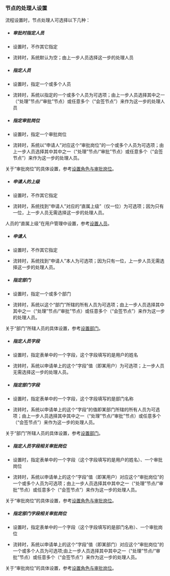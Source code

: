 ### 节点的处理人设置

流程设置时，节点处理人可选择以下几种：

- ##### 审批时指定人员
  
 - 设置时，不作其它指定
 - 流转时，系统默认为空；由上一步人员选择这一步的处理人员

- ##### 指定人员
  
 - 设置时，指定一个或多个人员
 - 流转时，系统以指定的一个或多个人员为可选项；由上一步人员选择其中之一（“处理”节点/“审批”节点）或任意多个（“会签节点”）来作为这一步的处理人员

- ##### 指定审批岗位
  
 - 设置时，指定一个审批岗位
 - 流转时，系统以“申请人”对应这个“审批岗位”的一个或多个人员为可选项；由上一步人员选择其中其中之一（“处理”节点/“审批”节点）或任意多个（“会签节点”）来作为这一步的处理人员。
  
  关于“审批岗位”的具体设置，参考[设置角色与审批岗位](admin_roles.md)。

- ##### 申请人的上级
  
 - 设置时，不作其它指定
 - 流转时，系统找到“申请人”对应的“直属上级”（仅一位）为可选项；因为只有一位，上一步人员无需选择这一步的处理人员。

  人员的“直属上级”在用户管理中设置，参考[设置人员](admin_space_users.md)。

- ##### 申请人
  
 - 设置时，不作其它指定
 - 流转时，系统找到“申请人”本人为可选项；因为只有一位，上一步人员无需选择这一步的处理人员。

- ##### 指定部门
  
 - 设置时，指定一个或多个部门
 - 流转时，系统以这个“部门”所辖的所有人员为可选项；由上一步人员选择其中其中之一（“处理”节点/“审批”节点）或任意多个（“会签节点”）来作为这一步的处理人员。

  关于“部门”所辖人员的具体设置，参考[设置部门](admin_organizations.md)。

- ##### 指定人员字段
  
 - 设置时，指定表单中的一个字段，这个字段填写的是用户的姓名
 - 流转时，系统以申请单上的这个“字段”值（即某用户）为可选项；上一步人员无需选择这一步的处理人员。

- ##### 指定部门字段
  
 - 设置时，指定表单中的一个字段，这个字段填写的是部门名称
 - 流转时，系统以申请单上的这个“字段”的值即某部门所辖的所有人员为可选项；由上一步人员选择其中其中之一（“处理”节点/“审批”节点）或任意多个（“会签节点”）来作为这一步的处理人员。

  关于“部门”所辖人员的具体设置，参考[设置部门](admin_organizations.md)。

- ##### 指定人员字段相关审批岗位
  
 - 设置时，指定表单中的一个字段（这个字段填写的是用户的姓名）、一个审批岗位
 - 流转时，系统以申请单上的这个“字段”值（即某用户）对应这个“审批岗位”的一个或多个人员为可选项；由上一步人员选择其中其中之一（“处理”节点/“审批”节点）或任意多个（“会签节点”）来作为这一步的处理人员。

  关于“审批岗位”的具体设置，参考[设置角色与审批岗位](admin_roles.md)。

- ##### 指定部门字段相关审批岗位
  
 - 设置时，指定表单中的一个字段（这个字段填写的是部门名称）、一个审批岗位
 - 流转时，系统以申请单上的这个“字段”值（即某部门）对应这个“审批岗位”的一个或多个人员为可选项;由上一步人员选择其中其中之一（“处理”节点/“审批”节点）或任意多个（“会签节点”）来作为这一步的处理人员。

  关于“审批岗位”的具体设置，参考[设置角色与审批岗位](admin_roles.md)。


